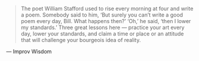 > The poet William Stafford used to rise every morning at four and write a poem. Somebody said to him, ‘But surely you can’t write a good poem every day, Bill. What happens then?’ ‘Oh,’ he said, ‘then I lower my standards.’ Three great lessons here — practice your art every day, lower your standards, and claim a time or place or an attitude that will challenge your bourgeois idea of reality.

— Improv Wisdom
